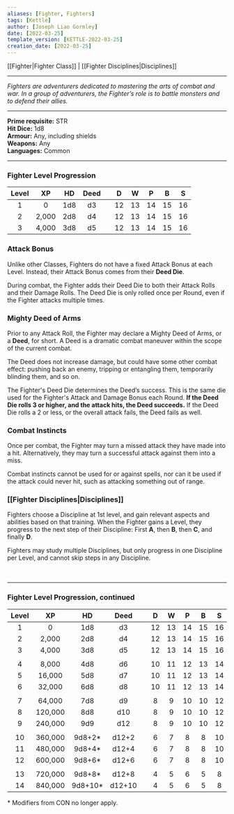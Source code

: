 ```yaml
---
aliases: [Fighter, Fighters]
tags: [Kettle]
author: [Joseph Liao Gormley]
date: [2022-03-25]
template_version: [KETTLE-2022-03-25]
creation_date: [2022-03-25]
---
```

[[Fighter|Fighter Class]] | [[Fighter Disciplines|Disciplines]]
___
*Fighters are adventurers dedicated to mastering the arts of combat and war. In a group of adventurers, the Fighter’s role is to battle monsters and to defend their allies.*
___
**Prime requisite:** STR<br>**Hit Dice:** 1d8<br>**Armour:** Any, including shields<br>**Weapons:** Any<br>**Languages:** Common
___
### Fighter Level Progression
| Level |   XP   | HD  | Deed |     |  D  |  W  |  P  |  B  |  S  |
|:-----:|:------:|:---:|:----:| --- |:---:|:---:|:---:|:---:|:---:|
|   1   |   0    | 1d8 |  d3  |     | 12  | 13  | 14  | 15  | 16  |
|   2   | 2,000  | 2d8 |  d4  |     | 12  | 13  | 14  | 15  | 16  |
|   3   | 4,000  | 3d8 |  d5  |     | 12  | 13  | 14  | 15  | 16  |


### Attack Bonus
Unlike other Classes, Fighters do not have a fixed Attack Bonus at each Level. Instead, their Attack Bonus comes from their **Deed Die**.

During combat, the Fighter adds their Deed Die to both their Attack Rolls and their Damage Rolls. The Deed Die is only rolled once per Round, even if the Fighter attacks multiple times.

### Mighty Deed of Arms
Prior to any Attack Roll, the Fighter may declare a Mighty Deed of Arms, or a **Deed**, for short. A Deed is a dramatic combat maneuver within the scope of the current combat.

The Deed does not increase damage, but could have some other combat effect: pushing back an enemy, tripping or entangling them, temporarily blinding them, and so on.

The Fighter's Deed Die determines the Deed’s success. This is the same die used for the Fighter's Attack and Damage Bonus each Round. **If the Deed Die rolls 3 or higher, and the attack hits, the Deed succeeds.** If the Deed Die rolls a 2 or less, or the overall attack fails, the Deed fails as well.

### Combat Instincts
Once per combat, the Fighter may turn a missed attack they have made into a hit. Alternatively, they may turn a successful attack against them into a miss.

Combat instincts cannot be used for or against spells, nor can it be used if the attack could never hit, such as attacking something out of range.

### [[Fighter Disciplines|Disciplines]]
Fighters choose a Discipline at 1st level, and gain relevant aspects and abilities based on that training. When the Fighter gains a Level, they progress to the next step of their Discipline: First **A**, then **B**, then **C**, and finally **D**.

Fighters may study multiple Disciplines, but only progress in one Discipline per Level, and cannot skip steps in any Discipline.
<br><br><br>
___

### Fighter Level Progression, continued
| Level |   XP    |   HD    |  Deed  |     |  D  |  W  |  P  |  B  |  S  |
|:-----:|:-------:|:-------:|:------:| --- |:---:|:---:|:---:|:---:|:---:|
|   1   |   0    | 1d8 |  d3  |     | 12  | 13  | 14  | 15  | 16  |
|   2   | 2,000  | 2d8 |  d4  |     | 12  | 13  | 14  | 15  | 16  |
|   3   | 4,000  | 3d8 |  d5  |     | 12  | 13  | 14  | 15  | 16  |
|       |         |         |        |     |     |     |     |     |     |
|   4   |  8,000  |   4d8   |   d6   |     | 10  | 11  | 12  | 13  | 14  |
|   5   | 16,000  |   5d8   |   d7   |     | 10  | 11  | 12  | 13  | 14  |
|   6   | 32,000  |   6d8   |   d8   |     | 10  | 11  | 12  | 13  | 14  |
|       |         |         |        |     |     |     |     |     |     |
|   7   | 64,000  |   7d8   |   d9   |     |  8  |  9  | 10  | 10  | 12  |
|   8   | 120,000 |   8d8   |  d10   |     |  8  |  9  | 10  | 10  | 12  |
|   9   | 240,000 |   9d9   |  d12   |     |  8  |  9  | 10  | 10  | 12  |
|       |         |         |        |     |     |     |     |     |     |
|  10   | 360,000 | 9d8+2*  | d12+2  |     |  6  |  7  |  8  |  8  | 10  |
|  11   | 480,000 | 9d8+4*  | d12+4  |     |  6  |  7  |  8  |  8  | 10  |
|  12   | 600,000 | 9d8+6*  | d12+6  |     |  6  |  7  |  8  |  8  | 10  |
|       |         |         |        |     |     |     |     |     |     |
|  13   | 720,000 | 9d8+8*  | d12+8  |     |  4  |  5  |  6  |  5  |  8  |
|  14   | 840,000 | 9d8+10* | d12+10 |     |  4  |  5  |  6  |  5  |  8  |

\* Modifiers from CON no longer apply.